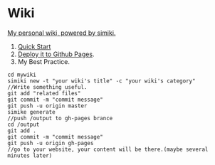 Wiki
===========

[My personal wiki, powered by simiki.](http://wiki.yxjxx.com)

1. [Quick Start](http://simiki.org/docs/)
2. [Deploy it to Github Pages](http://simiki.org/docs/deploy.html).
3. My Best Practice.

~~~
cd mywiki
simiki new -t "your wiki's title" -c "your wiki's category"
//Write something useful.
git add "related files"
git commit -m "commit message"
git push -u origin master
simike generate
//push /output to gh-pages brance
cd /output
git add .
git commit -m "commit message"
git push -u origin gh-pages
//go to your website, your content will be there.(maybe several minutes later)
~~~